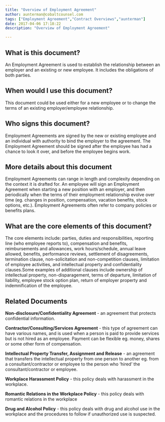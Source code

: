 ```yaml
---
title: "Overview of Employment Agreement"
author: aunterman@cobaltcounsel.com
tags: ["Employment Agreement","Contract Overviews","aunterman"]
date: 2017-04-06 17:18:22
description: "Overview of Employment Agreement"

---
```


## What is this document?

An Employment Agreement is used to establish the relationship between an employer and an existing or new employee. It includes the obligations of both parties.   

## When would I use this document?

This document could be used either for a new employee or to change the terms of an existing employer/employee relationship.  

## Who signs this document?

Employment Agreements are signed by the new or existing employee and an individual with authority to bind the employer to the agreement. The Employment Agreement should be signed after the employee has had a chance to look it over, and before the employee begins work.

## More details about this document

Employment Agreements can range in length and complexity depending on the context it is drafted for. An employee will sign an Employment Agreement when starting a new position with an employer, and then periodically when the terms of their employment relationship evolve over time (eg. changes in position, compensation, vacation benefits, stock options, etc.). Employment Agreements often refer to company policies or benefits plans.

## What are the core elements of this document?

The core elements include: parties, duties and responsibilities, reporting line (who employee reports to), compensation and benefits, reimbursements and allowances, work hours/schedule, annual leave allowed, benefits, performance reviews, settlement of disagreements, termination clause, non-solicitation and non-competition clauses, limitation of employee activities, and intellectual property and confidentiality clauses.Some examples of additional clauses include ownership of intellectual property, non-disparagement, terms of departure, limitation of liability, employee stock option plan, return of employer property and indemnification of the employee.

## Related Documents

**Non-disclosure/Confidentiality Agreement** - an agreement that protects confidential information.

**Contractor/Consulting/Services Agreement** - this type of agreement can have various names, and is used when a person is paid to provide services but is not hired as an employee. Payment can be flexible eg. money, shares or some other form of compensation.

**Intellectual Property Transfer, Assignment and Release** - an agreement that transfers the intellectual property from one person to another eg. from a consultant/contractor or employee to the person who ‘hired’ the consultant/contractor or employee.

**Workplace Harassment Policy** - this policy deals with harassment in the workplace.

**Romantic Relations in the Workplace Policy** - this policy deals with romantic relations in the workplace

**Drug and Alcohol Policy** - this policy deals with drug and alcohol use in the workplace and the procedures to follow if unauthorized use is suspected.
